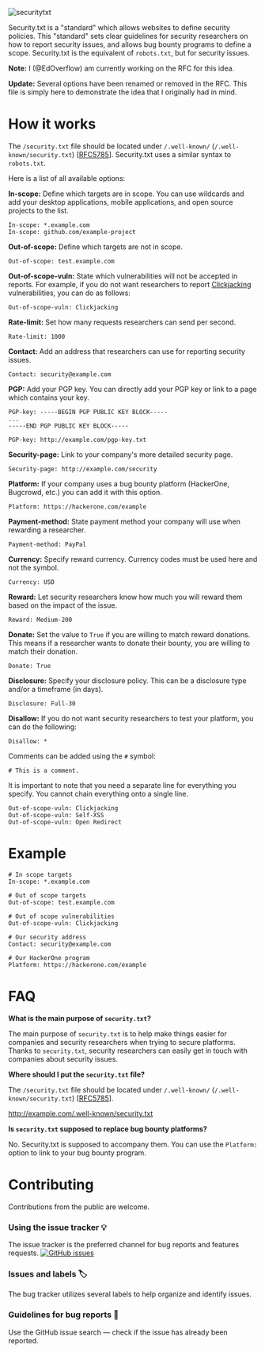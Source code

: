 ![securitytxt](https://user-images.githubusercontent.com/18099289/29998262-ed9c2812-9026-11e7-9402-798f9cdbeab7.png)

Security.txt is a "standard" which allows websites to define security policies. This "standard" sets clear guidelines for security researchers on how to report security issues, and allows bug bounty programs to define a scope. Security.txt is the equivalent of `robots.txt`, but for security issues.

**Note:** I (@EdOverflow) am currently working on the RFC for this idea.

**Update:** Several options have been renamed or removed in the RFC. This file is simply here to demonstrate the idea that I originally had in mind.

# How it works

The `/security.txt` file should be located under `/.well-known/` (`/.well-known/security.txt`) [[RFC5785](https://tools.ietf.org/html/rfc5785)]. Security.txt uses a similar syntax to `robots.txt`.

Here is a list of all available options:

**In-scope:** Define which targets are in scope. You can use wildcards and add your desktop applications, mobile applications, and open source projects to the list.

```
In-scope: *.example.com
In-scope: github.com/example-project
```

**Out-of-scope:** Define which targets are not in scope.

```
Out-of-scope: test.example.com
```

**Out-of-scope-vuln:** State which vulnerabilities will not be accepted in reports. For example, if you do not want researchers to report [Clickjacking](https://www.owasp.org/index.php/Clickjacking) vulnerabilities, you can do as follows:

```
Out-of-scope-vuln: Clickjacking
```

**Rate-limit:** Set how many requests researchers can send per second.

```
Rate-limit: 1000
```

**Contact:** Add an address that researchers can use for reporting security issues.

```
Contact: security@example.com
```

<!-- TODO: Add keybase. -->

**PGP:** Add your PGP key. You can directly add your PGP key or link to a page which contains your key.

```
PGP-key: -----BEGIN PGP PUBLIC KEY BLOCK-----
...
-----END PGP PUBLIC KEY BLOCK----- 
```

```
PGP-key: http://example.com/pgp-key.txt
```

**Security-page:** Link to your company's more detailed security page.

```
Security-page: http://example.com/security
```

**Platform:** If your company uses a bug bounty platform (HackerOne, Bugcrowd, etc.) you can add it with this option.

```
Platform: https://hackerone.com/example
```

**Payment-method:** State payment method your company will use when rewarding a researcher.

```
Payment-method: PayPal
```

**Currency:** Specify reward currency. Currency codes must be used here and not the symbol.

```
Currency: USD
```

**Reward:** Let security researchers know how much you will reward them based on the impact of the issue.

```
Reward: Medium-200
```

**Donate:** Set the value to `True` if you are willing to match reward donations. This means if a researcher wants to donate their bounty, you are willing to match their donation.

```
Donate: True
```

**Disclosure:** Specify your disclosure policy. This can be a disclosure type and/or a timeframe (in days).

```
Disclosure: Full-30
```

**Disallow:** If you do not want security researchers to test your platform, you can do the following:

```
Disallow: *
```

Comments can be added using the `#` symbol:

```
# This is a comment.
```

It is important to note that you need a separate line for everything you specify. You cannot chain everything onto a single line.

```
Out-of-scope-vuln: Clickjacking
Out-of-scope-vuln: Self-XSS
Out-of-scope-vuln: Open Redirect
```

# Example

```
# In scope targets
In-scope: *.example.com

# Out of scope targets
Out-of-scope: test.example.com

# Out of scope vulnerabilities
Out-of-scope-vuln: Clickjacking

# Our security address
Contact: security@example.com

# Our HackerOne program
Platform: https://hackerone.com/example
```

# FAQ

**What is the main purpose of `security.txt`?**

The main purpose of `security.txt` is to help make things easier for companies and security researchers when trying to secure platforms. Thanks to `security.txt`, security researchers can easily get in touch with companies about security issues.

**Where should I put the `security.txt` file?**

The `/security.txt` file should be located under `/.well-known/` (`/.well-known/security.txt`) [[RFC5785](https://tools.ietf.org/html/rfc5785)].

http://example.com/.well-known/security.txt

**Is `security.txt` supposed to replace bug bounty platforms?**

No. Security.txt is supposed to accompany them. You can use the `Platform:` option to link to your bug bounty program.

# Contributing

Contributions from the public are welcome.

### Using the issue tracker 💡

The issue tracker is the preferred channel for bug reports and features requests. [![GitHub issues](https://img.shields.io/github/issues/EdOverflow/security-txt.svg?style=flat-square)](https://github.com/EdOverflow/security-txt/issues)

### Issues and labels 🏷

The bug tracker utilizes several labels to help organize and identify issues.

### Guidelines for bug reports 🐛

Use the GitHub issue search — check if the issue has already been reported.
